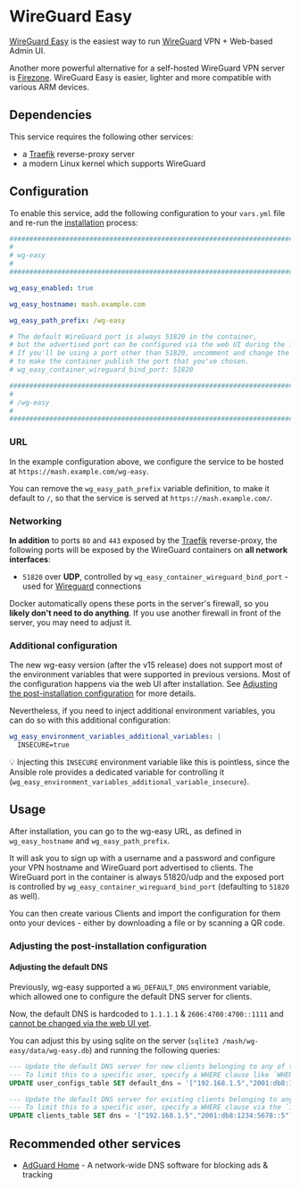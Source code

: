 # WireGuard Easy

[WireGuard Easy](https://github.com/wg-easy/wg-easy) is the easiest way to run [WireGuard](https://www.wireguard.com/) VPN + Web-based Admin UI.

Another more powerful alternative for a self-hosted WireGuard VPN server is [Firezone](firezone.md). WireGuard Easy is easier, lighter and more compatible with various ARM devices.


## Dependencies

This service requires the following other services:

- a [Traefik](traefik.md) reverse-proxy server
- a modern Linux kernel which supports WireGuard


## Configuration

To enable this service, add the following configuration to your `vars.yml` file and re-run the [installation](../installing.md) process:

```yaml
########################################################################
#                                                                      #
# wg-easy                                                              #
#                                                                      #
########################################################################

wg_easy_enabled: true

wg_easy_hostname: mash.example.com

wg_easy_path_prefix: /wg-easy

# The default WireGuard port is always 51820 in the container,
# but the advertised port can be configured via the web UI during the initial setup.
# If you'll be using a port other than 51820, uncomment and change the line below
# to make the container publish the port that you've chosen.
# wg_easy_container_wireguard_bind_port: 51820

########################################################################
#                                                                      #
# /wg-easy                                                             #
#                                                                      #
########################################################################
```

### URL

In the example configuration above, we configure the service to be hosted at `https://mash.example.com/wg-easy`.

You can remove the `wg_easy_path_prefix` variable definition, to make it default to `/`, so that the service is served at `https://mash.example.com/`.


### Networking

**In addition** to ports `80` and `443` exposed by the [Traefik](traefik.md) reverse-proxy, the following ports will be exposed by the WireGuard containers on **all network interfaces**:

- `51820` over **UDP**, controlled by `wg_easy_container_wireguard_bind_port` - used for [Wireguard](https://www.wireguard.com/) connections

Docker automatically opens these ports in the server's firewall, so you **likely don't need to do anything**. If you use another firewall in front of the server, you may need to adjust it.

### Additional configuration

The new wg-easy version (after the v15 release) does not support most of the environment variables that were supported in previous versions.
Most of the configuration happens via the web UI after installation. See [Adjusting the post-installation configuration](#adjusting-the-post-installation-configuration) for more details.

Nevertheless, if you need to inject additional environment variables, you can do so with this additional configuration:

```yaml
wg_easy_environment_variables_additional_variables: |
  INSECURE=true
```

💡 Injecting this `INSECURE` environment variable like this is pointless, since the Ansible role provides a dedicated variable for controlling it (`wg_easy_environment_variables_additional_variable_insecure`).


## Usage

After installation, you can go to the wg-easy URL, as defined in `wg_easy_hostname` and `wg_easy_path_prefix`.

It will ask you to sign up with a username and a password and configure your VPN hostname and WireGuard port advertised to clients.
The WireGuard port in the container is always 51820/udp and the exposed port is controlled by `wg_easy_container_wireguard_bind_port` (defaulting to `51820` as well).

You can then create various Clients and import the configuration for them onto your devices - either by downloading a file or by scanning a QR code.


### Adjusting the post-installation configuration

#### Adjusting the default DNS

Previously, wg-easy supported a `WG_DEFAULT_DNS` environment variable, which allowed one to configure the default DNS server for clients.

Now, the default DNS is hardcoded to `1.1.1.1` & `2606:4700:4700::1111` and [cannot be changed via the web UI yet](https://github.com/wg-easy/wg-easy/issues/1704#issuecomment-2704291491).

You can adjust this by using sqlite on the server (`sqlite3 /mash/wg-easy/data/wg-easy.db`) and running the following queries:

```sql
--- Update the default DNS server for new clients belonging to any of the users.
--- To limit this to a specific user, specify a WHERE clause like `WHERE id = 'wg0'`.
UPDATE user_configs_table SET default_dns = '["192.168.1.5","2001:db8:1234:5678::5"]';

--- Update the default DNS server for existing clients belonging to any of the users.
--- To limit this to a specific user, specify a WHERE clause via the `id` or `user_id` columns.
UPDATE clients_table SET dns = '["192.168.1.5","2001:db8:1234:5678::5"]';
```


## Recommended other services

- [AdGuard Home](adguard-home.md) - A network-wide DNS software for blocking ads & tracking
